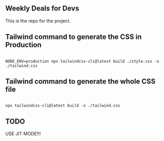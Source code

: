 ## Weekly Deals for Devs

This is the repo for the project.

## Tailwind command to generate the CSS in Production

```

NODE_ENV=production npx tailwindcss-cli@latest build ./style.css -o ./tailwind.css

```

## Tailwind command to generate the whole CSS file

```

npx tailwindcss-cli@latest build -o ./tailwind.css

```

## TODO

USE JIT MODE!!!

